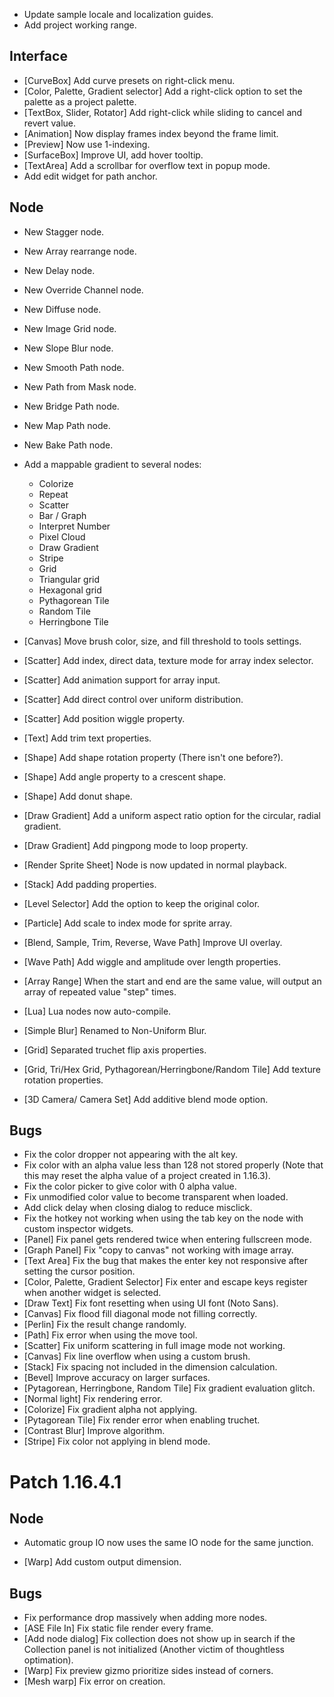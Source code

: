 - Update sample locale and localization guides.
- Add project working range.

## Interface
- [CurveBox] Add curve presets on right-click menu.
- [Color, Palette, Gradient selector] Add a right-click option to set the palette as a project palette.
- [TextBox, Slider, Rotator] Add right-click while sliding to cancel and revert value.
- [Animation] Now display frames index beyond the frame limit.
- [Preview] Now use 1-indexing.
- [SurfaceBox] Improve UI, add hover tooltip.
- [TextArea] Add a scrollbar for overflow text in popup mode.
- Add edit widget for path anchor.

## Node
- New Stagger node.
- New Array rearrange node.
- New Delay node.
- New Override Channel node.
- New Diffuse node.
- New Image Grid node.
- New Slope Blur node.

- New Smooth Path node.
- New Path from Mask node.
- New Bridge Path node.
- New Map Path node.
- New Bake Path node.

- Add a mappable gradient to several nodes:
	- Colorize
	- Repeat
	- Scatter
	- Bar / Graph
	- Interpret Number
	- Pixel Cloud
	- Draw Gradient
	- Stripe
	- Grid
	- Triangular grid
	- Hexagonal grid
	- Pythagorean Tile
	- Random Tile
	- Herringbone Tile

- [Canvas] Move brush color, size, and fill threshold to tools settings.
- [Scatter] Add index, direct data, texture mode for array index selector.
- [Scatter] Add animation support for array input.
- [Scatter] Add direct control over uniform distribution.
- [Scatter] Add position wiggle property.
- [Text] Add trim text properties.
- [Shape] Add shape rotation property (There isn't one before?).
- [Shape] Add angle property to a crescent shape.
- [Shape] Add donut shape.
- [Draw Gradient] Add a uniform aspect ratio option for the circular, radial gradient.
- [Draw Gradient] Add pingpong mode to loop property.
- [Render Sprite Sheet] Node is now updated in normal playback.
- [Stack] Add padding properties.
- [Level Selector] Add the option to keep the original color.
- [Particle] Add scale to index mode for sprite array.
- [Blend, Sample, Trim, Reverse, Wave Path] Improve UI overlay.
- [Wave Path] Add wiggle and amplitude over length properties.
- [Array Range] When the start and end are the same value, will output an array of repeated value "step" times.
- [Lua] Lua nodes now auto-compile.
- [Simple Blur] Renamed to Non-Uniform Blur.
- [Grid] Separated truchet flip axis properties.
- [Grid, Tri/Hex Grid, Pythagorean/Herringbone/Random Tile] Add texture rotation properties.
- [3D Camera/ Camera Set] Add additive blend mode option.

## Bugs
- Fix the color dropper not appearing with the alt key.
- Fix color with an alpha value less than 128 not stored properly (Note that this may reset the alpha value of a project created in 1.16.3). 
- Fix the color picker to give color with 0 alpha value.
- Fix unmodified color value to become transparent when loaded.
- Add click delay when closing dialog to reduce misclick.
- Fix the hotkey not working when using the tab key on the node with custom inspector widgets.
- [Panel] Fix panel gets rendered twice when entering fullscreen mode.
- [Graph Panel] Fix "copy to canvas" not working with image array.
- [Text Area] Fix the bug that makes the enter key not responsive after setting the cursor position.
- [Color, Palette, Gradient Selector] Fix enter and escape keys register when another widget is selected.
- [Draw Text] Fix font resetting when using UI font (Noto Sans).
- [Canvas] Fix flood fill diagonal mode not filling correctly.
- [Perlin] Fix the result change randomly.
- [Path] Fix error when using the move tool.
- [Scatter] Fix uniform scattering in full image mode not working.
- [Canvas] Fix line overflow when using a custom brush.
- [Stack] Fix spacing not included in the dimension calculation.
- [Bevel] Improve accuracy on larger surfaces.
- [Pytagorean, Herringbone, Random Tile] Fix gradient evaluation glitch.
- [Normal light] Fix rendering error.
- [Colorize] Fix gradient alpha not applying.
- [Pytagorean Tile] Fix render error when enabling truchet.
- [Contrast Blur] Improve algorithm.
- [Stripe] Fix color not applying in blend mode.


# Patch 1.16.4.1

## Node
- Automatic group IO now uses the same IO node for the same junction.

- [Warp] Add custom output dimension.

## Bugs
- Fix performance drop massively when adding more nodes.
- [ASE File In] Fix static file render every frame.
- [Add node dialog] Fix collection does not show up in search if the Collection panel is not initialized (Another victim of thoughtless optimation).
- [Warp] Fix preview gizmo prioritize sides instead of corners.
- [Mesh warp] Fix error on creation.
